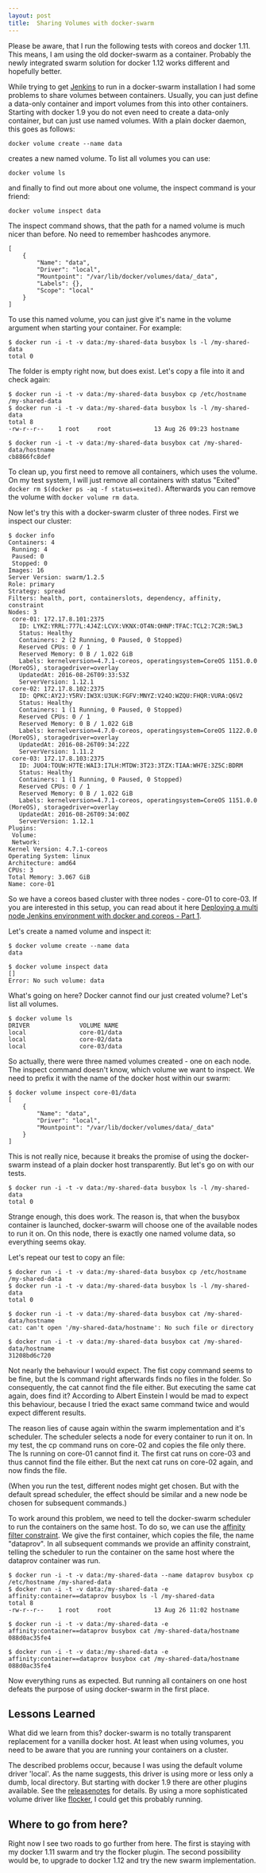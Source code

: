 ```yaml
---
layout: post
title:  Sharing Volumes with docker-swarm
---
```


Please be aware, that I run the following tests with coreos and docker 1.11. This means, I am using the old docker-swarm as a container. Probably the newly integrated swarm solution for docker 1.12 works different and hopefully better.

While trying to get [Jenkins](https://jenkins.io/) to run in a docker-swarm installation
I had some problems to share volumes between containers. Usually, you can just define a
data-only container and import volumes from this into other containers. Starting with
docker 1.9 you do not even need to create a data-only container, but can just use named
volumes. With a plain docker daemon, this goes as follows:

```docker volume create --name data```

creates a new named volume. To list all volumes you can use:

```docker volume ls```

and finally to find out more about one volume, the inspect command is your friend:

```docker volume inspect data```

The inspect command shows, that the path for a named volume is much nicer than before.
No need to remember hashcodes anymore.

```
[
    {
        "Name": "data",
        "Driver": "local",
        "Mountpoint": "/var/lib/docker/volumes/data/_data",
        "Labels": {},
        "Scope": "local"
    }
]
```
To use this named volume, you can just give it's name in the volume argument when
starting your container. For example:

```
$ docker run -i -t -v data:/my-shared-data busybox ls -l /my-shared-data
total 0
```
The folder is empty right now, but does exist. Let's copy a file into it and check again:

```
$ docker run -i -t -v data:/my-shared-data busybox cp /etc/hostname /my-shared-data
$ docker run -i -t -v data:/my-shared-data busybox ls -l /my-shared-data
total 8
-rw-r--r--    1 root     root            13 Aug 26 09:23 hostname

$ docker run -i -t -v data:/my-shared-data busybox cat /my-shared-data/hostname
cb8866fc8def
```
To clean up, you first need to remove all containers, which uses the volume. On my
test system, I will just remove all containers with status "Exited" ```docker rm $(docker ps -aq -f status=exited)```. Afterwards you can remove the volume with ```docker volume rm data```.

Now let's try this with a docker-swarm cluster of three nodes. First we inspect our cluster:

```
$ docker info
Containers: 4
 Running: 4
 Paused: 0
 Stopped: 0
Images: 16
Server Version: swarm/1.2.5
Role: primary
Strategy: spread
Filters: health, port, containerslots, dependency, affinity, constraint
Nodes: 3
 core-01: 172.17.8.101:2375
   ID: LYKZ:YRRL:777L:4J4Z:LCVX:VKNX:OT4N:OHNP:TFAC:TCL2:7C2R:5WL3
   Status: Healthy
   Containers: 2 (2 Running, 0 Paused, 0 Stopped)
   Reserved CPUs: 0 / 1
   Reserved Memory: 0 B / 1.022 GiB
   Labels: kernelversion=4.7.1-coreos, operatingsystem=CoreOS 1151.0.0 (MoreOS), storagedriver=overlay
   UpdatedAt: 2016-08-26T09:33:53Z
   ServerVersion: 1.12.1
 core-02: 172.17.8.102:2375
   ID: QPKC:AY2J:Y5RV:IW3X:U3UK:FGFV:MNYZ:V24O:WZQU:FHQR:VURA:Q6V2
   Status: Healthy
   Containers: 1 (1 Running, 0 Paused, 0 Stopped)
   Reserved CPUs: 0 / 1
   Reserved Memory: 0 B / 1.022 GiB
   Labels: kernelversion=4.7.0-coreos, operatingsystem=CoreOS 1122.0.0 (MoreOS), storagedriver=overlay
   UpdatedAt: 2016-08-26T09:34:22Z
   ServerVersion: 1.11.2
 core-03: 172.17.8.103:2375
   ID: JUO4:TOUW:H7TE:WAI3:I7LH:MTDW:3T23:3TZX:TIAA:WH7E:3Z5C:BDRM
   Status: Healthy
   Containers: 1 (1 Running, 0 Paused, 0 Stopped)
   Reserved CPUs: 0 / 1
   Reserved Memory: 0 B / 1.022 GiB
   Labels: kernelversion=4.7.1-coreos, operatingsystem=CoreOS 1151.0.0 (MoreOS), storagedriver=overlay
   UpdatedAt: 2016-08-26T09:34:00Z
   ServerVersion: 1.12.1
Plugins:
 Volume:
 Network:
Kernel Version: 4.7.1-coreos
Operating System: linux
Architecture: amd64
CPUs: 3
Total Memory: 3.067 GiB
Name: core-01
```

So we have a coreos based cluster with three nodes - core-01 to core-03. If you are interested in this setup, you can read about it here [Deploying a multi node Jenkins environment with docker and coreos - Part 1](/Master-Slave-Jenkins-With-Docker-Part1/).

Let's create a named volume and inspect it:

```
$ docker volume create --name data
data

$ docker volume inspect data
[]
Error: No such volume: data
```

What's going on here? Docker cannot find our just created volume? Let's list all volumes.

```
$ docker volume ls
DRIVER              VOLUME NAME
local               core-01/data
local               core-02/data
local               core-03/data
```

So actually, there were three named volumes created - one on each node. The inspect command doesn't know, which volume we want to inspect. We need to prefix it with the name of the docker host within our swarm:

```
$ docker volume inspect core-01/data
[
    {
        "Name": "data",
        "Driver": "local",
        "Mountpoint": "/var/lib/docker/volumes/data/_data"
    }
]
```
This is not really nice, because it breaks the promise of using the docker-swarm instead of a plain docker host transparently. But let's go on with our tests.

```
$ docker run -i -t -v data:/my-shared-data busybox ls -l /my-shared-data
total 0
```

Strange enough, this does work. The reason is, that when the busybox container is launched, docker-swarm will choose one of the available nodes to run it on. On this node, there is exactly one named volume data, so everything seems okay.

Let's repeat our test to copy an file:

```
$ docker run -i -t -v data:/my-shared-data busybox cp /etc/hostname /my-shared-data
$ docker run -i -t -v data:/my-shared-data busybox ls -l /my-shared-data
total 0

$ docker run -i -t -v data:/my-shared-data busybox cat /my-shared-data/hostname
cat: can't open '/my-shared-data/hostname': No such file or directory

$ docker run -i -t -v data:/my-shared-data busybox cat /my-shared-data/hostname
31208bd6c720
```

Not nearly the behaviour I would expect. The fist copy command seems to be fine, but the ls command right afterwards finds no files in the folder. So consequently, the cat cannot find the file either. But executing the same cat again, does find it? According to Albert Einstein I would be mad to expect this behaviour, because I tried the exact same command twice and would expect different results.

The reason lies of cause again within the swarm implementation and it's scheduler. The scheduler selects a node for every container to run it on. In my test, the cp command runs on core-02 and copies the file only there. The ls running on core-01 cannot find it. The first cat runs on core-03 and thus cannot find the file either. But the next cat runs on core-02 again, and now finds the file.

(When you run the test, different nodes might get chosen. But with the default spread scheduler, the effect should be similar and a new node be chosen for subsequent commands.)

To work around this problem, we need to tell the docker-swarm scheduler to run the containers on the same host. To do so, we can use the [affinity filter constraint](https://docs.docker.com/swarm/scheduler/filter/#/use-an-affinity-filter). We give the first container, which copies the file, the name "dataprov". In all subsequent commands we provide an affinity constraint, telling the scheduler to run the container on the same host where the dataprov container was run.

```
$ docker run -i -t -v data:/my-shared-data --name dataprov busybox cp /etc/hostname /my-shared-data
$ docker run -i -t -v data:/my-shared-data -e affinity:container==dataprov busybox ls -l /my-shared-data
total 8
-rw-r--r--    1 root     root            13 Aug 26 11:02 hostname

$ docker run -i -t -v data:/my-shared-data -e affinity:container==dataprov busybox cat /my-shared-data/hostname
088d0ac35fe4

$ docker run -i -t -v data:/my-shared-data -e affinity:container==dataprov busybox cat /my-shared-data/hostname
088d0ac35fe4
```

Now everything runs as expected. But running all containers on one host defeats the purpose of using docker-swarm in the first place.

## Lessons Learned
What did we learn from this? docker-swarm is no totally transparent replacement for a vanilla docker host. At least when using volumes, you need to be aware that you are running your containers on a cluster.

The described problems occur, because I was using the default volume driver 'local'. As the name suggests, this driver is using more or less only a dumb, local directory. But starting with docker 1.9 there are other plugins available. See the [releasenotes](https://blog.docker.com/2015/11/docker-1-9-production-ready-swarm-multi-host-networking/) for details. By using a more sophisticated volume driver like [flocker](https://docs.clusterhq.com/en/latest/), I could get this probably running.

## Where to go from here?
Right now I see two roads to go further from here. The first is staying with my docker 1.11 swarm and try the flocker plugin. The second possibility would be, to upgrade to docker 1.12 and try the new swarm implementation.
